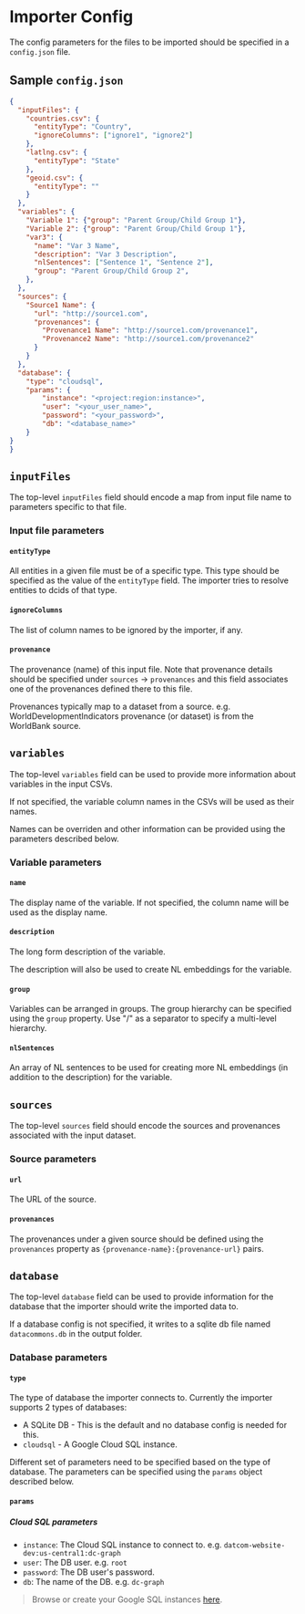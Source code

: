 # Importer Config

The config parameters for the files to be imported should be specified in a `config.json` file.

## Sample `config.json`

```json
{
  "inputFiles": {
    "countries.csv": {
      "entityType": "Country",
      "ignoreColumns": ["ignore1", "ignore2"]
    },
    "latlng.csv": {
      "entityType": "State"
    },
    "geoid.csv": {
      "entityType": ""
    }
  },
  "variables": {
    "Variable 1": {"group": "Parent Group/Child Group 1"},
    "Variable 2": {"group": "Parent Group/Child Group 1"},
    "var3": {
      "name": "Var 3 Name",
      "description": "Var 3 Description",
      "nlSentences": ["Sentence 1", "Sentence 2"],
      "group": "Parent Group/Child Group 2",
    },
  },
  "sources": {
    "Source1 Name": {
      "url": "http://source1.com",
      "provenances": {
        "Provenance1 Name": "http://source1.com/provenance1",
        "Provenance2 Name": "http://source1.com/provenance2"
      }
    }
  },
  "database": {
    "type": "cloudsql",
    "params": {
        "instance": "<project:region:instance>",
        "user": "<your_user_name>",
        "password": "<your_password>",
        "db": "<database_name>"
    }
}
}
```

## `inputFiles`

The top-level `inputFiles` field should encode a map from input file name to parameters specific to that file.

### Input file parameters

#### `entityType`

All entities in a given file must be of a specific type. This type should be
specified as the value of the `entityType` field. The importer tries to resolve
entities to dcids of that type.

#### `ignoreColumns`

The list of column names to be ignored by the importer, if any.

#### `provenance`

The provenance (name) of this input file. 
Note that provenance details should be specified under `sources` -> `provenances` 
and this field associates one of the provenances defined there to this file.

Provenances typically map to a dataset from a source.
e.g. WorldDevelopmentIndicators provenance (or dataset) is from the WorldBank source.

## `variables`

The top-level `variables` field can be used to provide more information about variables 
in the input CSVs.

If not specified, the variable column names in the CSVs will be used as their names.

Names can be overriden and other information can be provided using the parameters described below.

### Variable parameters

#### `name`

The display name of the variable.
If not specified, the column name will be used as the display name.

#### `description`

The long form description of the variable.

The description will also be used to create NL embeddings for the variable.

#### `group`

Variables can be arranged in groups.
The group hierarchy can be specified using the `group` property.
Use "/" as a separator to specify a multi-level hierarchy.

#### `nlSentences`

An array of NL sentences to be used for creating more NL embeddings (in addition to the description)
for the variable.

## `sources`

The top-level `sources` field should encode the sources and provenances associated with the input dataset.

### Source parameters

#### `url`

The URL of the source.

#### `provenances`

The provenances under a given source should be defined using the `provenances` property as `{provenance-name}:{provenance-url}` pairs.

## `database`

The top-level `database` field can be used to provide information for the database that the 
importer should write the imported data to.

If a database config is not specified, it writes to a sqlite db file named `datacommons.db` 
in the output folder.

### Database parameters

#### `type`

The type of database the importer connects to. Currently the importer supports 2 types of databases:
* A SQLite DB - This is the default and no database config is needed for this.
* `cloudsql` - A Google Cloud SQL instance.

Different set of parameters need to be specified based on the type of database.
The parameters can be specified using the `params` object described below.

#### `params`

##### Cloud SQL parameters
* `instance`: The Cloud SQL instance to connect to. e.g. `datcom-website-dev:us-central1:dc-graph`
* `user`: The DB user. e.g. `root`
* `password`: The DB user's password.
* `db`: The name of the DB. e.g. `dc-graph`

> Browse or create your Google SQL instances [here](https://console.cloud.google.com/sql/instances).